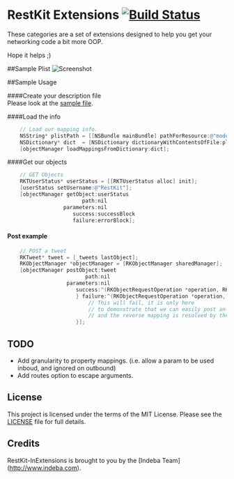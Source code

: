 # RestKit Extensions [![Build Status](https://travis-ci.org/CocoaPods/Specs.png?branch=master)](https://travis-ci.org/CocoaPods/Specs)

These categories are a set of extensions designed to help you get your networking code a bit more OOP.

Hope it helps ;)



##Sample Plist
![Screenshot](http://cl.ly/image/2h1c1c2Y3g36/Screen%20Shot%202014-03-18%20at%205.27.18%20PM.png "Example of model plist")


##Sample Usage

####Create your description file <br>
Please look at the [sample file](RestkitExtensions/modelMapping.plist).

####Load the info
```  objective-c
    // Load our mapping info.
    NSString* plistPath = [[NSBundle mainBundle] pathForResource:@"modelMapping" ofType:@"plist"];
    NSDictionary* dict  = [NSDictionary dictionaryWithContentsOfFile:plistPath];
    [objectManager loadMappingsFromDictionary:dict];
```


####Get our objects
```  objective-c
    // GET Objects
    RKTUserStatus* userStatus = [[RKTUserStatus alloc] init];
    [userStatus setUsername:@"RestKit"];
    [objectManager getObject:userStatus
                        path:nil
                  parameters:nil
                     success:successBlock
                     failure:errorBlock];
```

#### Post example
``` objective-c
    // POST a tweet
    RKTweet* tweet = [_tweets lastObject];
    RKObjectManager *objectManager = [RKObjectManager sharedManager];
    [objectManager postObject:tweet
                         path:nil
                   parameters:nil
                      success:^(RKObjectRequestOperation *operation, RKMappingResult *mappingResult) {
                      } failure:^(RKObjectRequestOperation *operation, NSError *error) {
                          // This will fail, it is only here
                          // to demonstrate that we can easily post an object
                          // and the reverse mapping is resolved by the extension.
                      }];

```

## TODO

 * Add granularity to property mappings. (i.e. allow a param to be used inboud, and ignored on outbound)
 * Add routes option to escape arguments.

## License

This project is licensed under the terms of the MIT License. Please see the [LICENSE](LICENSE) file for full details.

## Credits

RestKit-InExtensions is brought to you by the [Indeba Team] (http://www.indeba.com).

